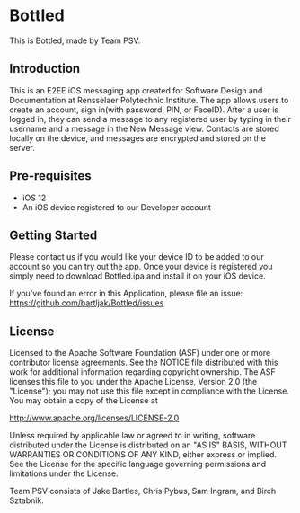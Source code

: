 # Bottled

This is Bottled, made by Team PSV.

Introduction
------------

This is an E2EE iOS messaging app created for Software Design and Documentation at Rensselaer Polytechnic Institute. 
The app allows users to create an account, sign in(with password, PIN, or FaceID). After a user is logged in, they can 
send a message to any registered user by typing in their username and a message in the New Message view. Contacts
are stored locally on the device, and messages are encrypted and stored on the server. 

Pre-requisites
--------------

- iOS 12
- An iOS device registered to our Developer account

Getting Started
---------------

Please contact us if you would like your device ID to be added to our account so you can try out the app.
Once your device is registered you simply need to download Bottled.ipa and install it on your iOS device.

If you've found an error in this Application, please file an issue:
https://github.com/bartljak/Bottled/issues

License
-------

Licensed to the Apache Software Foundation (ASF) under one or more contributor
license agreements.  See the NOTICE file distributed with this work for
additional information regarding copyright ownership.  The ASF licenses this
file to you under the Apache License, Version 2.0 (the "License"); you may not
use this file except in compliance with the License.  You may obtain a copy of
the License at

http://www.apache.org/licenses/LICENSE-2.0

Unless required by applicable law or agreed to in writing, software
distributed under the License is distributed on an "AS IS" BASIS, WITHOUT
WARRANTIES OR CONDITIONS OF ANY KIND, either express or implied.  See the
License for the specific language governing permissions and limitations under
the License.




Team PSV consists of Jake Bartles, Chris Pybus, Sam Ingram, and Birch Sztabnik.
